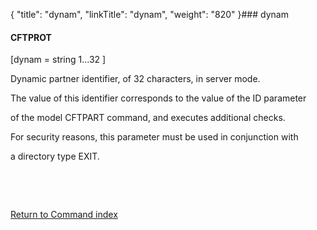 {
    "title": "dynam",
    "linkTitle": "dynam",
    "weight": "820"
}### <span id="dynam"></span>dynam

#### CFTPROT

\[dynam = string 1...32 \]

Dynamic partner identifier, of 32 characters, in server mode.

The value of this identifier corresponds to the value of the ID parameter
of the model CFTPART command, and executes additional checks.  
For security reasons, this parameter must be used in conjunction with
a directory type EXIT.

 

 

[Return to Command index](../../)
